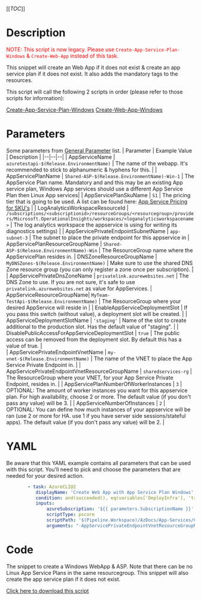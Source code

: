 [[_TOC_]]

# Description

<font color="red">NOTE: This script is now legacy. Please use `Create-App-Service-Plan-Windows` & `Create-Web-App` instead of this task.</font>

This snippet will create an Web App if it does not exist & create an app service plan if it does not exist. It also adds the mandatory tags to the resources.

This script will call the following 2 scripts in order (please refer to those scripts for information):

[Create-App-Service-Plan-Windows](/Azure/Azure-CLI-Snippets/App-Services/Create-App-Service-Plan-Windows)
[Create-Web-App-Windows](/Azure/Azure-CLI-Snippets/App-Services/Create-Web-App-Windows)

# Parameters

Some parameters from [General Parameter](/Azure/Azure-CLI-Snippets) list.
| Parameter | Example Value | Description |
|--|--|--|
| AppServiceName | `azuretestapi-$(Release.EnvironmentName)` | The name of the webapp. It's recommended to stick to alphanumeric & hyphens for this. |
| AppServicePlanName | `Shared-ASP-$(Release.EnvironmentName)-Win-1` | The AppService Plan name. Mandatory and and this may be an existing App service plan, Windows App services should use a different App Service Plan then Linux App services|
| AppServicePlanSkuName | `S1` | The pricing tier that is going to be used. A list can be found here: [App Service Pricing for SKU's](https://azure.microsoft.com/nl-nl/pricing/details/app-service/windows/) |
| LogAnalyticsWorkspaceResourceId | `/subscriptions/<subscriptionid>/resourceGroups/<resourcegroup>/providers/Microsoft.OperationalInsights/workspaces/<loganalyticsworkspacename>` | The log analytics workspace the appservice is using for writing its diagnostics settings) |
| AppServicePrivateEndpointSubnetName | `app-subnet-3` | The subnet to place the private endpoint for this appservice in
| AppServicePlanResourceGroupName | `Shared-ASP-$(Release.EnvironmentName)-Win` | The ResourceGroup name where the AppServicePlan resides in.
| DNSZoneResourceGroupName | `MyDNSZones-$(Release.EnvironmentName)` | Make sure to use the shared DNS Zone resource group (you can only register a zone once per subscription). |
| AppServicePrivateDnsZoneName | `privatelink.azurewebsites.net` | The DNS Zone to use. If you are not sure, it's safe to use `privatelink.azurewebsites.net` as value for AppServices.
| AppServiceResourceGroupName| `MyTeam-TestApi-$(Release.EnvironmentName)` | The ResourceGroup where your desired AppService will reside in |
| EnableAppServiceDeploymentSlot | If you pass this switch (without value), a deployment slot will be created. |
| AppServiceDeploymentSlotName | `'staging'` | Name of the slot to create additional to the production slot. Has the default value of "staging". |
| DisablePublicAccessForAppServiceDeploymentSlot | `true` | The public access can be removed from the deployment slot. By default this has a value of true. |  
| AppServicePrivateEndpointVnetName | `my-vnet-$(Release.EnvironmentName)` | The name of the VNET to place the App Service Private Endpoint in. |
| AppServicePrivateEndpointVnetResourceGroupName | `sharedservices-rg` | The ResourceGroup where your VNET, for your App Service Private Endpoint, resides in. |
| AppServicePlanNumberOfWorkerInstances | `3` | OPTIONAL: The amount of worker instances you want for this appservice plan. For high availability, choose 2 or more. The default value (if you don't pass any value) will be 3. |
| AppServiceNumberOfInstances | `2` | OPTIONAL: You can define how much instances of your appservice will be ran (use 2 or more for HA. use 1 if you have server side sessions/stateful apps). The default value (if you don't pass any value) will be 2. |

# YAML

Be aware that this YAML example contains all parameters that can be used with this script. You'll need to pick and choose the parameters that are needed for your desired action.

```yaml
        - task: AzureCLI@2
           displayName: 'Create Web App with App Service Plan Windows'
           condition: and(succeeded(), eq(variables['DeployInfra'], 'true'))
           inputs:
               azureSubscription: '${{ parameters.SubscriptionName }}'
               scriptType: pscore
               scriptPath: '$(Pipeline.Workspace)/AzDocs/App-Services/Create-Web-App-with-App-Service-Plan-Windows.ps1'
               arguments: "-AppServicePrivateEndpointVnetResourceGroupName '$(AppServicePrivateEndpointVnetResourceGroupName)' -AppServicePrivateEndpointVnetName '$(AppServicePrivateEndpointVnetName)' -AppServicePrivateEndpointSubnetName '$(AppServicePrivateEndpointSubnetName)' -AppServicePlanName '$(AppServicePlanName)' -AppServicePlanResourceGroupName '$(AppServicePlanResourceGroupName)' -AppServicePlanSkuName '$(AppServicePlanSkuName)' -ResourceTags $(ResourceTags) -AppServiceResourceGroupName '$(AppServiceResourceGroupName)' -AppServiceName '$(AppServiceName)' -LogAnalyticsWorkspaceResourceId '$(LogAnalyticsWorkspaceResourceId)' -DNSZoneResourceGroupName '$(DNSZoneResourceGroupName)' -AppServicePrivateDnsZoneName '$(AppServicePrivateDnsZoneName)' -AppServiceRunTime '$(AppServiceRunTime)' -AppServicePlanNumberOfWorkerInstances '$(AppServicePlanNumberOfWorkerInstances)' -AppServiceNumberOfInstances '$(AppServiceNumberOfInstances)' -EnableAppServiceDeploymentSlot -AppServiceDeploymentSlotName '$(AppServiceDeploymentSlotName)' -DisablePublicAccessForAppServiceDeploymentSlot '$(DisablePublicAccessForAppServiceDeploymentSlot)'"
```

# Code

The snippet to create a Windows WebApp & ASP. Note that there can be no Linux App Service Plans in the same resourcegroup. This snippet will also create the app service plan if it does not exist.

[Click here to download this script](../../../../src/App-Services/Create-Web-App-with-App-Service-Plan-Windows.ps1)
